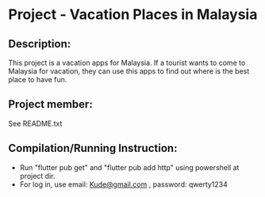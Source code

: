 # Project - Vacation Places in Malaysia

## Description: 
This project is a vacation apps for Malaysia. If a tourist wants to come to Malaysia for vacation, they can use this apps to find out where is the best place to have fun.

## Project member:
See README.txt

## Compilation/Running Instruction:
- Run "flutter pub get" and "flutter pub add http" using powershell at project dir.
- For log in, use email: Kude@gmail.com , password: qwerty1234
